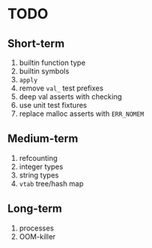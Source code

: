 # TODO

## Short-term

  1. builtin function type
  1. builtin symbols
  1. `apply`
  1. remove `val_` test prefixes
  1. deep val asserts with checking
  1. use unit test fixtures
  1. replace malloc asserts with `ERR_NOMEM`

## Medium-term

  1. refcounting
  1. integer types
  1. string types
  1. `vtab` tree/hash map

## Long-term

  1. processes
  1. OOM-killer
